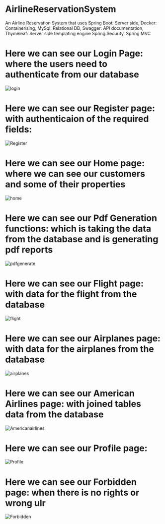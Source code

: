 # AirlineReservationSystem
An Airline Reservation System that uses 
Spring Boot: Server side,
Docker: Containerising,
MySql: Relational DB,
Swagger: API documentation,
Thymeleaf: Server side templating engine
Spring Security, Spring MVC





# Here we can see our Login Page: where the users need to authenticate from our database
![login](https://user-images.githubusercontent.com/755058/92995864-d0865300-f50f-11ea-823c-9b0597d2d055.png)

# Here we can see our Register page: with authenticaion of the required fields:
![Register](https://user-images.githubusercontent.com/755058/92995880-ff042e00-f50f-11ea-8372-fc46b8de9611.png)

# Here we can see our Home page: where we can see our customers and some of their properties
![home](https://user-images.githubusercontent.com/755058/92995893-21964700-f510-11ea-8fdb-82f97838beef.png)

# Here we can see our Pdf Generation functions: which is taking the data from the database and is generating pdf reports
![pdfgenerate](https://user-images.githubusercontent.com/755058/92995949-7f2a9380-f510-11ea-8b9d-5dff245e74fc.png)


# Here we can see our Flight page: with data for the flight from the database
![flight](https://user-images.githubusercontent.com/755058/92995902-35da4400-f510-11ea-8b65-30e68e9ee47e.png)

# Here we can see our Airplanes page: with data for the airplanes from the database
![airplanes](https://user-images.githubusercontent.com/755058/92995909-45598d00-f510-11ea-897a-768ff14b9904.png)


# Here we can see our American Airlines page: with joined tables data from the database
![Americanairlines](https://user-images.githubusercontent.com/755058/92995916-4ee2f500-f510-11ea-9514-8aca1335fd69.png)

# Here we can see our Profile page:
![Profile](https://user-images.githubusercontent.com/755058/92995928-602c0180-f510-11ea-9950-9995320d774c.png)

# Here we can see our Forbidden page: when there is no rights or wrong ulr
![Forbidden](https://user-images.githubusercontent.com/755058/92995935-7043e100-f510-11ea-99a4-cc33bd74ded5.png)


